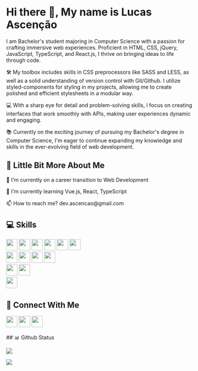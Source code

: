 # Hi there 👋, My name is Lucas Ascenção

I am Bachelor's student majoring in Computer Science with a passion for crafting immersive web experiences. Proficient in HTML, CSS, jQuery, JavaScript, TypeScript, and React.js, I thrive on bringing ideas to life through code.

🛠️ My toolbox includes skills in CSS preprocessors like SASS and LESS, as well as a solid understanding of version control with Git/Github. I utilize styled-components for styling in my projects, allowing me to create polished and efficient stylesheets in a modular way.

💻 With a sharp eye for detail and problem-solving skills, I focus on creating interfaces that work smoothly with APIs, making user experiences dynamic and engaging.

📚 Currently on the exciting journey of pursuing my Bachelor's degree in Computer Science, I'm eager to continue expanding my knowledge and skills in the ever-evolving field of web development.


## 💫 Little Bit More About Me
<p>🔭 I'm currently on a career transition to Web Development
<p>🌱 I'm currently learning Vue.js, React, TypeScript</p>
<p>📫 How to reach me? dev.ascencao@gmail.com</p>

## 💻 Skills
<p>
  <img src="https://img.shields.io/badge/html5-%23E34F26.svg?style=for-the-badge&logo=html5&logoColor=white" style="margin-bottom: 4px;" height="30px">
  <img src="https://img.shields.io/badge/css3-%231572B6.svg?style=for-the-badge&logo=css3&logoColor=white" style="margin-bottom: 4px;" height="30px">
  <img src="https://img.shields.io/badge/javascript-%23323330.svg?style=for-the-badge&logo=javascript&logoColor=%23F7DF1E" style="margin-bottom: 4px;" height="30px">
  <img src="https://shields.io/badge/TypeScript-3178C6?logo=TypeScript&logoColor=FFF&style=flat-square" style="margin-bottom: 4px;" height="30px">
  <img src="https://img.shields.io/badge/react-%2320232a.svg?style=for-the-badge&logo=react&logoColor=%2361DAFB" style="margin-bottom: 4px;" height="30px">
  <img src="https://img.shields.io/badge/Vue.js-35495E?style=for-the-badge&logo=vuedotjs&logoColor=4FC08DB" style="margin-bottom: 4px;" height="30px">
  <br />
  <img src="https://img.shields.io/badge/SASS-hotpink.svg?style=for-the-badge&logo=SASS&logoColor=white" style="margin-bottom: 4px;" height="30px">
  <img src="https://img.shields.io/badge/less-2B4C80?style=for-the-badge&logo=less&logoColor=white" style="margin-bottom: 4px;" height="30px">
  <img src="https://img.shields.io/badge/styled--components-v4.4.1-orange" style="margin-bottom: 4px;" height="30px">
  <img src="https://img.shields.io/badge/GULP-%23CF4647.svg?style=for-the-badge&logo=gulp&logoColor=white" style="margin-bottom: 4px;" height="30px">
  <br />
  <img src="https://img.shields.io/badge/jquery-%230769AD.svg?style=for-the-badge&logo=jquery&logoColor=white" style="margin-bottom: 4px;" height="30px">
  <img src="https://img.shields.io/badge/bootstrap-%23563D7C.svg?style=for-the-badge&logo=bootstrap&logoColor=white" style="margin-bottom: 4px;" height="30px">
  <br /> 
  <img src="https://img.shields.io/badge/git-%23F05033.svg?style=for-the-badge&logo=git&logoColor=white" style="margin-bottom: 4px;" height="30px">
</p>

## 👥 Connect With Me
<p>
<a href="https://linkedin.com/in/https://www.linkedin.com/in/lucas-t-ascen%C3%A7%C3%A3o/"><img src="https://img.shields.io/badge/linkedin-%230077B5.svg?style=for-the-badge&logo=linkedin&logoColor=white" style="margin-bottom: 4px;" height="30px" target="_blank"></a>
<a href="https://twitter.com/@DEV_LucasT"><img src="https://img.shields.io/badge/Twitter-%231DA1F2.svg?style=for-the-badge&logo=Twitter&logoColor=white" style="margin-bottom: 4px;" height="30px" target="_blank"></a>
<a href="https://twitter.com/dev_lucasascencao"><img src="https://img.shields.io/badge/Discord-%237289DA.svg?style=for-the-badge&logo=discord&logoColor=white" style="margin-bottom: 4px;" height="30px" target="_blank"></a>
</p>
## 📊 Github Status

<p>
  <img src="https://github-readme-stats.vercel.app/api?username=Lucas-TA&show_icons=true">
</p>
  
<p>
  <img src="https://github-readme-streak-stats.herokuapp.com/?user=Lucas-TA">
</p>
